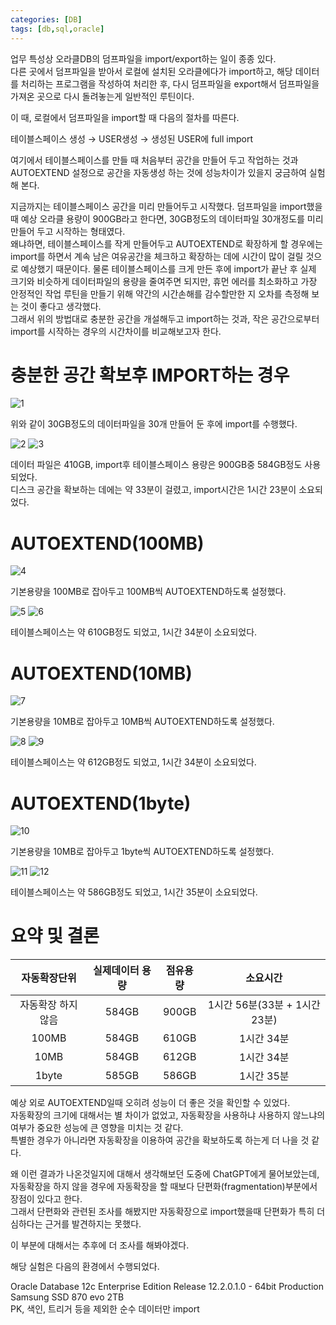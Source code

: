 ```yaml
---
categories: [DB]
tags: [db,sql,oracle]
---
```


업무 특성상 오라클DB의 덤프파일을 import/export하는 일이 종종 있다.  
다른 곳에서 덤프파일을 받아서 로컬에 설치된 오라클에다가 import하고, 해당 데이터를 처리하는 프로그램을 작성하여 처리한 후, 다시 덤프파일을 export해서 덤프파일을 가져온 곳으로 다시 돌려놓는게 일반적인 루틴이다.

이 때, 로컬에서 덤프파일을 import할 때 다음의 절차를 따른다.

테이블스페이스 생성 → USER생성 → 생성된 USER에 full import

여기에서 테이블스페이스를 만들 때 처음부터 공간을 만들어 두고 작업하는 것과 AUTOEXTEND 설정으로 공간을 자동생성 하는 것에 성능차이가 있을지 궁금하여 실험해 본다.

지금까지는 테이블스페이스 공간을 미리 만들어두고 시작했다. 덤프파일을 import했을때 예상 오라클 용량이 900GB라고 한다면, 30GB정도의 데이터파일 30개정도를 미리 만들어 두고 시작하는 형태였다.  
왜냐하면, 테이블스페이스를 작게 만들어두고 AUTOEXTEND로 확장하게 할 경우에는 import를 하면서 계속 남은 여유공간을 체크하고 확장하는 데에 시간이 많이 걸릴 것으로 예상했기 때문이다.
물론 테이블스페이스를 크게 만든 후에 import가 끝난 후 실제 크기와 비슷하게 데이터파일의 용량을 줄여주면 되지만, 휴먼 에러를 최소화하고 가장 안정적인 작업 루틴을 만들기 위해 약간의 시간손해를 감수할만한 지 오차를 측정해 보는 것이 좋다고 생각했다.  
그래서 위의 방법대로 충분한 공간을 개설해두고 import하는 것과, 작은 공간으로부터 import를 시작하는 경우의 시간차이를 비교해보고자 한다.

# 충분한 공간 확보후 IMPORT하는 경우

![1](/assets/post/2023-11-06/01.png)

위와 같이 30GB정도의 데이터파일을 30개 만들어 둔 후에 import를 수행했다.

![2](/assets/post/2023-11-06/02.png)
![3](/assets/post/2023-11-06/03.png)

데이터 파일은 410GB, import후 테이블스페이스 용량은 900GB중 584GB정도 사용되었다.  
디스크 공간을 확보하는 데에는 약 33분이 걸렸고, import시간은 1시간 23분이 소요되었다. 

# AUTOEXTEND(100MB)

![4](/assets/post/2023-11-06/04.png)

기본용량을 100MB로 잡아두고 100MB씩 AUTOEXTEND하도록 설정했다.

![5](/assets/post/2023-11-06/05.png)
![6](/assets/post/2023-11-06/06.png)

테이블스페이스는 약 610GB정도 되었고, 1시간 34분이 소요되었다.

# AUTOEXTEND(10MB)

![7](/assets/post/2023-11-06/07.png)

기본용량을 10MB로 잡아두고 10MB씩 AUTOEXTEND하도록 설정했다.

![8](/assets/post/2023-11-06/08.png)
![9](/assets/post/2023-11-06/09.png)

테이블스페이스는 약 612GB정도 되었고, 1시간 34분이 소요되었다.

# AUTOEXTEND(1byte)

![10](/assets/post/2023-11-06/10.png)

기본용량을 10MB로 잡아두고 1byte씩 AUTOEXTEND하도록 설정했다.

![11](/assets/post/2023-11-06/11.png)
![12](/assets/post/2023-11-06/12.png)

테이블스페이스는 약 586GB정도 되었고, 1시간 35분이 소요되었다.

# 요약 및 결론

|   자동확장단위   | 실제데이터 용량 | 점유용량  |          소요시간          |
|:----------:|:--------:|:-----:|:----------------------:|
| 자동확장 하지않음 |  584GB   | 900GB | 1시간 56분(33분 + 1시간 23분) |
|   100MB    |  584GB   | 610GB |        1시간 34분         |
|    10MB    |  584GB   | 612GB |        1시간 34분         |
|   1byte    |  585GB   | 586GB |        1시간 35분         |

예상 외로 AUTOEXTEND일때 오히려 성능이 더 좋은 것을 확인할 수 있었다.  
자동확장의 크기에 대해서는 별 차이가 없었고, 자동확장을 사용하냐 사용하지 않느냐의 여부가 중요한 성능에 큰 영향을 미치는 것 같다.  
특별한 경우가 아니라면 자동확장을 이용하여 공간을 확보하도록 하는게 더 나을 것 같다.

왜 이런 결과가 나온것일지에 대해서 생각해보던 도중에 ChatGPT에게 물어보았는데,
자동확장을 하지 않을 경우에 자동확장을 할 때보다 단편화(fragmentation)부분에서 장점이 있다고 한다.   
그래서 단편화와 관련된 조사를 해봤지만 자동확장으로 import했을때 단편화가 특히 더 심하다는 근거를 발견하지는 못했다.

이 부분에 대해서는 추후에 더 조사를 해봐야겠다.




해당 실험은 다음의 환경에서 수행되었다.

Oracle Database 12c Enterprise Edition Release 12.2.0.1.0 - 64bit Production   
Samsung SSD 870 evo 2TB  
PK, 색인, 트리거 등을 제외한 순수 데이터만 import
